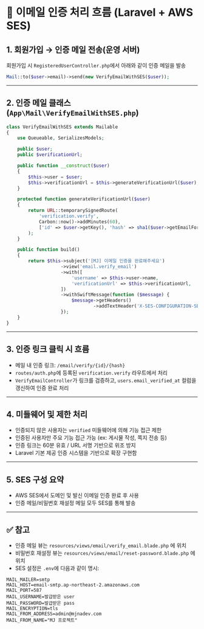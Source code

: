 # 📧 이메일 인증 처리 흐름 (Laravel + AWS SES)

## 1. 회원가입 → 인증 메일 전송(운영 서버)

회원가입 시 `RegisteredUserController.php`에서 아래와 같이 인증 메일을 발송

```php
Mail::to($user->email)->send(new VerifyEmailWithSES($user));
```

---

## 2. 인증 메일 클래스 (`App\Mail\VerifyEmailWithSES.php`)

```php
class VerifyEmailWithSES extends Mailable
{
    use Queueable, SerializesModels;

    public $user;
    public $verificationUrl;

    public function __construct($user)
    {
        $this->user = $user;
        $this->verificationUrl = $this->generateVerificationUrl($user);
    }

    protected function generateVerificationUrl($user)
    {
        return URL::temporarySignedRoute(
            'verification.verify',
            Carbon::now()->addMinutes(60),
            ['id' => $user->getKey(), 'hash' => sha1($user->getEmailForVerification())]
        );
    }

    public function build()
    {
        return $this->subject('[MJ] 이메일 인증을 완료해주세요')
                    ->view('email.verify_email')
                    ->with([
                        'username' => $this->user->name,
                        'verificationUrl' => $this->verificationUrl,
                    ])
                    ->withSwiftMessage(function ($message) {
                        $message->getHeaders()
                                ->addTextHeader('X-SES-CONFIGURATION-SET', 'my-first-configuration-set');
                    });
    }
}
```

---

## 3. 인증 링크 클릭 시 흐름

* 메일 내 인증 링크: `/email/verify/{id}/{hash}`
* `routes/auth.php`에 등록된 `verification.verify` 라우트에서 처리
* `VerifyEmailController`가 링크를 검증하고, `users.email_verified_at` 컬럼을 갱신하여 인증 완료 처리

---

## 4. 미들웨어 및 제한 처리

* 인증되지 않은 사용자는 `verified` 미들웨어에 의해 기능 접근 제한
* 인증된 사용자만 주요 기능 접근 가능 (ex: 게시물 작성, 쪽지 전송 등)
* 인증 링크는 60분 유효 / URL 서명 기반으로 위조 방지
* Laravel 기본 제공 인증 시스템을 기반으로 확장 구현함

---

## 5. SES 구성 요약

* AWS SES에서 도메인 및 발신 이메일 인증 완료 후 사용
* 인증 메일/비밀번호 재설정 메일 모두 SES를 통해 발송

---

## ✅ 참고

* 인증 메일 뷰는 `resources/views/email/verify_email.blade.php` 에 위치
* 비밀번호 재설정 뷰는 `resources/views/email/reset-password.blade.php` 에 위치
* SES 설정은 `.env`에 다음과 같이 명시:

```env
MAIL_MAILER=smtp
MAIL_HOST=email-smtp.ap-northeast-2.amazonaws.com
MAIL_PORT=587
MAIL_USERNAME=발급받은 user
MAIL_PASSWORD=발급받은 pass
MAIL_ENCRYPTION=tls
MAIL_FROM_ADDRESS=admin@mjnadev.com
MAIL_FROM_NAME="MJ 프로젝트"
```


